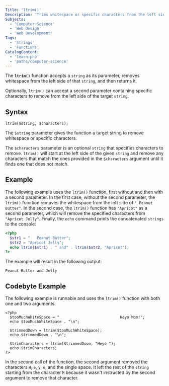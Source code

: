 ```yaml
---
Title: 'ltrim()'
Description: 'Trims whitespace or specific characters from the left side of a given string.'
Subjects:
  - 'Computer Science'
  - 'Web Design'
  - 'Web Development'
Tags:
  - 'Strings'
  - 'Functions'
CatalogContent:
  - 'learn-php'
  - 'paths/computer-science'
---
```


The **`ltrim()`** function accepts a `string` as its parameter, removes whitespace from the left side of that `string`, and then returns it.

Optionally, `ltrim()` can accept a second parameter containing specific characters to remove from the left side of the target `string`.

## Syntax

```pseudo
ltrim($string, $characters);
```

The `$string` parameter gives the function a target string to remove whitespace or specific characters.

The `$characters` parameter is an optional `string` that specifies characters to remove. `ltrim()` will start at the left side of the given `string` and remove any characters that match the ones provided in the `$characters` argument until it finds one that does not match.

## Example

The following example uses the `ltrim()` function, first without and then with a second parameter. In the first case, without the second parameter, the `ltrim()` function removes the whitespace from the left side of `" Peanut Butter"`. In the second case, the `ltrim()` function has `"Apricot"` as a second parameter, which will remove the specified characters from `"Apricot Jelly"`. Finally, the `echo` command prints the concatenated `strings` to the console:

```php
<?php
  $str1 = "   Peanut Butter";
  $str2 = "Apricot Jelly";
  echo ltrim($str1) . " and" . ltrim($str2, "Apricot");
?>
```

The example will result in the following output:

```shell
Peanut Butter and Jelly
```

## Codebyte Example

The following example is runnable and uses the `ltrim()` function with both one and two arguments.

```codebyte/php
<?php
  $tooMuchWhiteSpace = "                           Heyo Mom!";
  echo $tooMuchWhiteSpace . "\n";

  $trimmedDown = ltrim($tooMuchWhiteSpace);
  echo $trimmedDown . "\n";

  $trimCharacters = ltrim($trimmedDown, "Heyo ");
  echo $trimCharacters;
?>
```

In the second call of the function, the second argument removed the characters `H`, `e`, `y`, `o`, and the single space. It left the rest of the `string` starting from the character `M` because it wasn't instructed by the second argument to remove that character.
